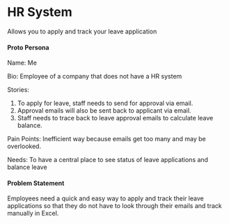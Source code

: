 # HR System
Allows you to apply and track your leave application

#### Proto Persona

Name: Me

Bio:
Employee of a company that does not have a HR system

Stories:
1. To apply for leave, staff needs to send for approval via email.
2. Approval emails will also be sent back to applicant via email.
3. Staff needs to trace back to leave approval emails to calculate leave balance.

Pain Points:
Inefficient way because emails get too many and may be overlooked.

Needs:
To have a central place to see status of leave applications and balance leave

#### Problem Statement

Employees need a quick and easy way to apply and track their leave applications so that they do not have to look through their emails and track manually in Excel.
